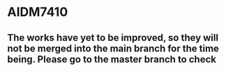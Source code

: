 # AIDM7410
## The works have yet to be improved, so they will not be merged into the main branch for the time being. Please go to the master branch to check
